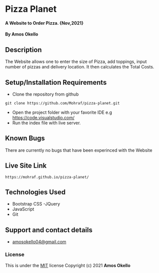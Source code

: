 # Pizza Planet
#### A Website to Order Pizza. {Nov,2021}
#### By **Amos Okello**
## Description
The Website allows one to enter the size of Pizza, add toppings, input number of pizzas and delivery location. It then calculates the Total Costs.
## Setup/Installation Requirements
* Clone the repository from github
```
git clone https://github.com/Mohraf/pizza-planet.git
```
* Open the project folder with your favorite IDE e.g https://code.visualstudio.com/
* Run the index file with live server.
## Known Bugs
There are currently no bugs that have been experinced with the Website
## Live Site Link
```
https://mohraf.github.io/pizza-planet/
```
## Technologies Used
- Bootstrap CSS
-JQuery
- JavaScript
- Git
## Support and contact details
- amosokello04@gmail.com
### License
This is under the [MIT](LICENSE) license
Copyright (c) 2021 **Amos Okello**